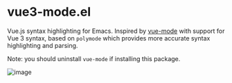vue3-mode.el
============

Vue.js syntax highlighting for Emacs. Inspired by [vue-mode](https://github.com/AdamNiederer/vue-mode) with support for Vue 3 syntax, based on `polymode` which provides more accurate syntax highlighting and parsing.

Note: you should uninstall `vue-mode` if installing this package.

![image](https://github.com/vsalvino/vue3-mode/assets/13453401/b805432b-4943-4d9d-a81e-babb8a949df2)
